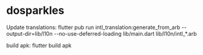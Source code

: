 # dosparkles

Update translations:
flutter pub run intl_translation:generate_from_arb     --output-dir=lib/l10n --no-use-deferred-loading     lib/main.dart lib/l10n/intl_*.arb

build apk:
flutter build apk